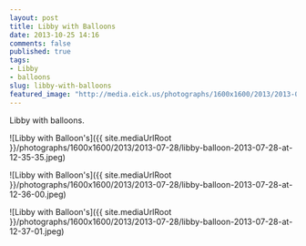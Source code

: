 ```yaml
---
layout: post
title: Libby with Balloons
date: 2013-10-25 14:16
comments: false
published: true
tags:
- Libby
- balloons
slug: libby-with-balloons
featured_image: "http://media.eick.us/photographs/1600x1600/2013/2013-07-28/libby-balloon-2013-07-28-at-12-35-35.jpeg"
---
```

Libby with balloons.

![Libby with Balloon's]({{ site.mediaUrlRoot }}/photographs/1600x1600/2013/2013-07-28/libby-balloon-2013-07-28-at-12-35-35.jpeg)

![Libby with Balloon's]({{ site.mediaUrlRoot }}/photographs/1600x1600/2013/2013-07-28/libby-balloon-2013-07-28-at-12-36-00.jpeg)

![Libby with Balloon's]({{ site.mediaUrlRoot }}/photographs/1600x1600/2013/2013-07-28/libby-balloon-2013-07-28-at-12-37-01.jpeg)
